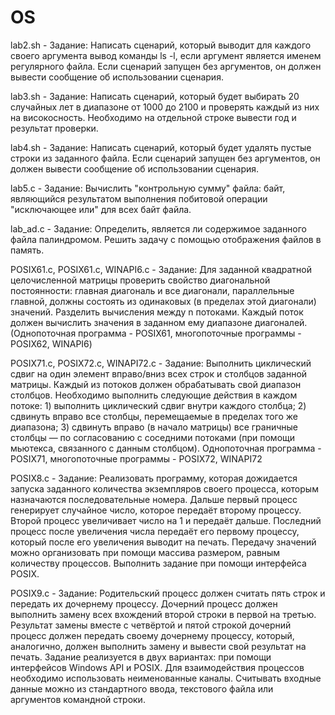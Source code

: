 # OS
lab2.sh - Задание: Написать сценарий, который выводит для каждого своего аргумента вывод команды ls -l, если аргумент является именем регулярного файла. Если сценарий запущен без аргументов, он должен вывести сообщение об использовании сценария.

lab3.sh - Задание: Написать сценарий, который будет выбирать 20 случайных лет в диапазоне от 1000 до 2100 и проверять каждый из них на високосность. Необходимо на отдельной строке вывести год и результат проверки.

lab4.sh - Задание: Написать сценарий, который будет удалять пустые строки из заданного файла. Если сценарий запущен без аргументов, он должен вывести сообщение об использовании сценария.

lab5.c - Задание: Вычислить "контрольную сумму" файла: байт, являющийся результатом выполнения побитовой операции "исключающее или" для всех байт файла.

lab_ad.c - Задание: Определить, является ли содержимое заданного файла палиндромом. Решить задачу с помощью отображения файлов в память.

POSIX61.c, POSIX61.c, WINAPI6.c - Задание: Для заданной квадратной целочисленной матрицы проверить свойство диагональной постоянности: главная диагональ и все диагонали, параллельные главной, должны состоять из одинаковых (в пределах этой диагонали) значений. Разделить вычисления между n потоками. Каждый поток должен вычислить значения в заданном ему диапазоне диагоналей. (Однопоточная программа - POSIX61, многопоточные программы - POSIX62, WINAPI6)

POSIX71.c, POSIX72.c, WINAPI72.c - Задание: Выполнить циклический сдвиг на один элемент вправо/вниз всех строк и столбцов заданной матрицы. Каждый из потоков должен обрабатывать свой диапазон столбцов. Необходимо выполнить следующие действия в каждом потоке: 1) выполнить циклический сдвиг внутри каждого столбца; 2) сдвинуть вправо все столбцы, перемещаемые в пределах того же диапазона; 3) сдвинуть вправо (в начало матрицы) все граничные столбцы — по согласованию с соседними потоками (при помощи мьютекса, связанного с данным столбцом). Однопоточная программа - POSIX71, многопоточные программы - POSIX72, WINAPI72

POSIX8.c - Задание: Реализовать программу, которая дожидается запуска заданного количества экземпляров своего процесса, которым назначаются последовательные номера. Дальше первый процесс генерирует случайное число, которое передаёт второму процессу. Второй процесс увеличивает число на 1 и передаёт дальше. Последний процесс после увеличения числа передаёт его первому процессу, который после его увеличения выводит на печать. Передачу значений можно организовать при помощи массива размером, равным количеству процессов. Выполнить задание при помощи интерфейса POSIX.

POSIX9.c - Задание: Родительский процесс должен считать пять строк и передать их дочернему процессу. Дочерний процесс должен выполнить замену всех вхождений второй строки в первой на третью. Результат замены вместе с четвёртой и пятой строкой дочерний процесс должен передать своему дочернему процессу, который, аналогично, должен выполнить замену и вывести свой результат на печать. Задание реализуется в двух вариантах: при помощи интерфейсов Windows API и POSIX. Для взаимодействия процессов необходимо использовать неименованные каналы. Считывать входные данные можно из стандартного ввода, текстового файла или аргументов командной строки.